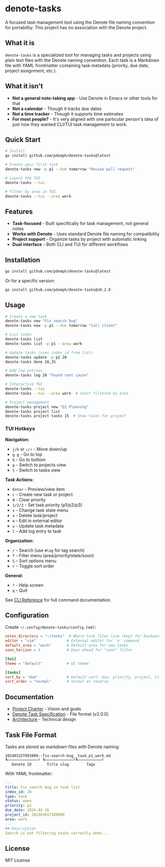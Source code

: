 # denote-tasks

A focused task management tool using the Denote file naming convention for portability. This project has no association with the Denote project.

## What it is

`denote-tasks` is a specialized tool for managing tasks and projects using plain text files with the Denote naming convention. Each task is a Markdown file with YAML frontmatter containing task metadata (priority, due date, project assignment, etc.).

## What it isn't

- **Not a general note-taking app** - Use Denote in Emacs or other tools for that
- **Not a calendar** - Though it tracks due dates
- **Not a time tracker** - Though it supports time estimates
- **For most people?** - It's very aligned with one particular person's idea of just how they wanted CLI/TUI task management to work.

## Quick Start

```bash
# Install
go install github.com/pdxmph/denote-tasks@latest

# Create your first task
denote-tasks new -p p1 --due tomorrow "Review pull request"

# Launch the TUI
denote-tasks --tui

# Filter by area in TUI
denote-tasks --tui --area work
```

## Features

- **Task-focused** - Built specifically for task management, not general notes
- **Works with Denote** - Uses standard Denote file naming for compatibility
- **Project support** - Organize tasks by project with automatic linking
- **Dual interface** - Both CLI and TUI for different workflows

## Installation

```bash
go install github.com/pdxmph/denote-tasks@latest
```

Or for a specific version:

```bash
go install github.com/pdxmph/denote-tasks@v0.2.0
```

## Usage

```bash
# Create a new task
denote-tasks new "Fix search bug"
denote-tasks new -p p1 --due tomorrow "Call client"

# List tasks
denote-tasks list
denote-tasks list -p p1 --area work

# Update tasks (uses index_id from list)
denote-tasks update -p p2 28
denote-tasks done 28,35

# Add log entries
denote-tasks log 28 "Found root cause"

# Interactive TUI
denote-tasks --tui
denote-tasks --tui --area work  # Start filtered by area

# Project management
denote-tasks project new "Q1 Planning"
denote-tasks project list
denote-tasks project tasks 15  # Show tasks for project
```

### TUI Hotkeys

**Navigation:**

- `j/k` or `↓/↑` - Move down/up
- `g g` - Go to top
- `G` - Go to bottom
- `p` - Switch to projects view
- `t` - Switch to tasks view

**Task Actions:**

- `Enter` - Preview/view item
- `c` - Create new task or project
- `0` - Clear priority
- `1/2/3` - Set task priority (p1/p2/p3)
- `s` - Change task state menu
- `x` - Delete task/project
- `e` - Edit in external editor
- `u` - Update task metadata
- `l` - Add log entry to task

**Organization:**

- `/` - Search (use `#tag` for tag search)
- `f` - Filter menu (area/priority/state/soon)
- `S` - Sort options menu
- `r` - Toggle sort order

**General:**

- `?` - Help screen
- `q` - Quit

See [CLI Reference](docs/CLI_REFERENCE.md) for full command documentation.

## Configuration

Create `~/.config/denote-tasks/config.toml`:

```toml
notes_directory = "~/tasks"  # Where task files live (kept for backward compatibility)
editor = "vim"              # External editor for 'e' command
default_area = "work"       # Default area for new tasks
soon_horizon = 3            # Days ahead for "soon" filter

[tui]
theme = "default"           # UI theme

[tasks]
sort_by = "due"             # Default sort: due, priority, project, title, created
sort_order = "normal"       # normal or reverse
```

## Documentation

- [Project Charter](PROJECT_CHARTER.md) - Vision and goals
- [Denote Task Specification](docs/DENOTE_TASK_SPEC.md) - File format (v2.0.0)
- [Architecture](docs/UNIFIED_ARCHITECTURE.md) - Technical design

## Task File Format

Tasks are stored as markdown files with Denote naming:

```
20240315T093000--fix-search-bug__task_p1_work.md
┗──────────────┘ ┗─────────────┘┗───────────┘
   Denote ID       Title slug        Tags
```

With YAML frontmatter:

```yaml
---
title: Fix search bug in task list
index_id: 28
type: task
status: open
priority: p1
due_date: 2024-03-16
project_id: 20240301T100000
area: work
---
## Description
Search is not filtering tasks correctly when...
```

## License

MIT License
